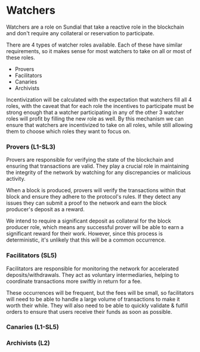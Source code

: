 # Watchers 
Watchers are a role on Sundial that take a reactive role in the blockchain and don't require any collateral or reservation to participate.

There are 4 types of watcher roles available. Each of these have similar requirements, so it makes sense for most watchers to take on all or most of these roles. 
- Provers
- Facilitators
- Canaries
- Archivists

Incentivization will be calculated with the expectation that watchers fill all 4 roles, with the caveat that for each role the incentives to participate must be strong enough that a watcher participating in any of the other 3 watcher roles will profit by filling the new role as well. By this mechanism we can ensure that watchers are incentivized to take on all roles, while still allowing them to choose which roles they want to focus on.

### Provers (L1-SL3)
Provers are responsible for verifying the state of the blockchain and ensuring that transactions are valid. They play a crucial role in maintaining the integrity of the network by watching for any discrepancies or malicious activity.

When a block is produced, provers will verify the transactions within that block and ensure they adhere to the protocol's rules. If they detect any issues they can submit a proof to the network and earn the block producer's deposit as a reward.

We intend to require a significant deposit as collateral for the block producer role, which means any successful prover will be able to earn a significant reward for their work. However, since this process is deterministic, it's unlikely that this will be a common occurrence.

### Facilitators (SL5)
Facilitators are responsible for monitoring the network for accelerated deposits/withdrawals. They act as voluntary intermediaries, helping to coordinate transactions more swiftly in return for a fee.

These occurrences will be frequent, but the fees will be small, so facilitators will need to be able to handle a large volume of transactions to make it worth their while. They will also need to be able to quickly validate & fulfill orders to ensure that users receive their funds as soon as possible.

### Canaries (L1-SL5)

### Archivists (L2)